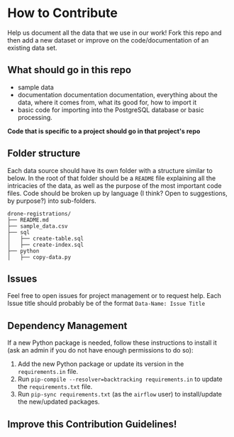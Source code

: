 # How to Contribute

Help us document all the data that we use in our work! Fork this repo and then add a new dataset or improve on the code/documentation of an existing data set.

## What should go in this repo  

 - sample data
 - documentation documentation documentation, everything about the data, where it comes from, what its good for, how to import it
 - basic code for importing into the PostgreSQL database or basic processing.
 
**Code that is specific to a project should go in that project's repo**

## Folder structure

Each data source should have its own folder with a structure similar to below. In the root of that folder should be a `README` file explaining all the intricacies of the data, as well as the purpose of the most important code files. Code should be broken up by language (I think? Open to suggestions, by purpose?) into sub-folders.

```
drone-registrations/
├── README.md
├── sample_data.csv
├── sql
│   ├── create-table.sql
│   ├── create-index.sql
├── python
│   ├── copy-data.py
```

## Issues  
Feel free to open issues for project management or to request help. Each Issue title should probably be of the format `Data-Name: Issue Title`

## Dependency Management

If a new Python package is needed, follow these instructions to install it (ask an admin if you do not have enough permissions to do so):

1. Add the new Python package or update its version in the `requirements.in` file.
2. Run `pip-compile --resolver=backtracking requirements.in` to update the `requirements.txt` file.
3. Run `pip-sync requirements.txt` (as the `airflow` user) to install/update the new/updated packages.

## Improve this Contribution Guidelines!